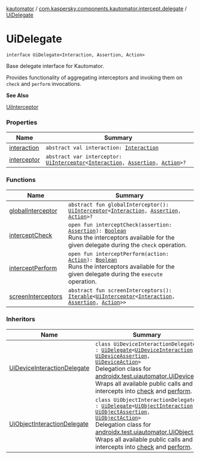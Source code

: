[kautomator](../../index.md) / [com.kaspersky.components.kautomator.intercept.delegate](../index.md) / [UiDelegate](./index.md)

# UiDelegate

`interface UiDelegate<Interaction, Assertion, Action>`

Base delegate interface for Kautomator.

Provides functionality of aggregating interceptors and invoking them on `check`
and `perform` invocations.

**See Also**

[UiInterceptor](../../com.kaspersky.components.kautomator.intercept.base/-ui-interceptor/index.md)

### Properties

| Name | Summary |
|---|---|
| [interaction](interaction.md) | `abstract val interaction: `[`Interaction`](index.md#Interaction) |
| [interceptor](interceptor.md) | `abstract var interceptor: `[`UiInterceptor`](../../com.kaspersky.components.kautomator.intercept.base/-ui-interceptor/index.md)`<`[`Interaction`](index.md#Interaction)`, `[`Assertion`](index.md#Assertion)`, `[`Action`](index.md#Action)`>?` |

### Functions

| Name | Summary |
|---|---|
| [globalInterceptor](global-interceptor.md) | `abstract fun globalInterceptor(): `[`UiInterceptor`](../../com.kaspersky.components.kautomator.intercept.base/-ui-interceptor/index.md)`<`[`Interaction`](index.md#Interaction)`, `[`Assertion`](index.md#Assertion)`, `[`Action`](index.md#Action)`>?` |
| [interceptCheck](intercept-check.md) | `open fun interceptCheck(assertion: `[`Assertion`](index.md#Assertion)`): `[`Boolean`](https://kotlinlang.org/api/latest/jvm/stdlib/kotlin/-boolean/index.html)<br>Runs the interceptors available for the given delegate during the `check` operation. |
| [interceptPerform](intercept-perform.md) | `open fun interceptPerform(action: `[`Action`](index.md#Action)`): `[`Boolean`](https://kotlinlang.org/api/latest/jvm/stdlib/kotlin/-boolean/index.html)<br>Runs the interceptors available for the given delegate during the `execute` operation. |
| [screenInterceptors](screen-interceptors.md) | `abstract fun screenInterceptors(): `[`Iterable`](https://kotlinlang.org/api/latest/jvm/stdlib/kotlin.collections/-iterable/index.html)`<`[`UiInterceptor`](../../com.kaspersky.components.kautomator.intercept.base/-ui-interceptor/index.md)`<`[`Interaction`](index.md#Interaction)`, `[`Assertion`](index.md#Assertion)`, `[`Action`](index.md#Action)`>>` |

### Inheritors

| Name | Summary |
|---|---|
| [UiDeviceInteractionDelegate](../-ui-device-interaction-delegate/index.md) | `class UiDeviceInteractionDelegate : `[`UiDelegate`](./index.md)`<`[`UiDeviceInteraction`](../../com.kaspersky.components.kautomator.intercept.interaction/-ui-device-interaction/index.md)`, `[`UiDeviceAssertion`](../../com.kaspersky.components.kautomator.intercept.operation/-ui-device-assertion.md)`, `[`UiDeviceAction`](../../com.kaspersky.components.kautomator.intercept.operation/-ui-device-action.md)`>`<br>Delegation class for [androidx.test.uiautomator.UiDevice](#). Wraps all available public calls and intercepts into [check](../-ui-device-interaction-delegate/check.md) and [perform](../-ui-device-interaction-delegate/perform.md). |
| [UiObjectInteractionDelegate](../-ui-object-interaction-delegate/index.md) | `class UiObjectInteractionDelegate : `[`UiDelegate`](./index.md)`<`[`UiObjectInteraction`](../../com.kaspersky.components.kautomator.intercept.interaction/-ui-object-interaction/index.md)`, `[`UiObjectAssertion`](../../com.kaspersky.components.kautomator.intercept.operation/-ui-object-assertion.md)`, `[`UiObjectAction`](../../com.kaspersky.components.kautomator.intercept.operation/-ui-object-action.md)`>`<br>Delegation class for [androidx.test.uiautomator.UiObject2](#). Wraps all available public calls and intercepts into [check](../-ui-object-interaction-delegate/check.md) and [perform](../-ui-object-interaction-delegate/perform.md). |
